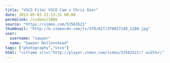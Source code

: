 ```yaml
---
title: "VSCO Film/ VSCO Cam x Chris Ozer"
date: 2013-05-03 21:13:31 00:00
permalink: /videos/1866
source: "https://vimeo.com/53563521"
thumbnail: "http://b.vimeocdn.com/ts/370/027/370027148_1280.jpg"
user:
  username: "sawyer"
  name: "Sawyer Hollenshead"
tags: ["photography","vsco"]
html: "<iframe src=\"http://player.vimeo.com/video/53563521\" width=\"1280\" height=\"720\" frameborder=\"0\" webkitAllowFullScreen mozallowfullscreen allowFullScreen></iframe>"
---
```


